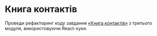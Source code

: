 # Книга контактів

Проведи рефакторинг коду завдання [«Книга контактів»](https://github.com/serhiiarkhypiuk/goit-react-hw-03-phonebook) з третього модуля,
використовуючи React-хуки.
